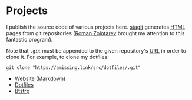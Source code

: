 # Projects

I publish the source code of various projects
here. [stagit](https://github.com/oxalorg/stagit) generates <abbr
title="Hypertext Markup Language">HTML</abbr> pages from git
repositories ([Roman
Zolotarev](https://www.romanzolotarev.com/stagit.html) brought my
attention to this fantastic program).

Note that `.git` must be appended to the given repository's
<abbr title="Uniform Resource Locator">URL</abbr> in order to clone
it. For example, to clone my dotfiles:

```
git clone "https://amissing.link/src/dotfiles/.git"
```

- [Website (Markdown)](../src/website_md)
- [Dotfiles](../src/dotfiles)
- [Btstrp](../src/btstrp)
